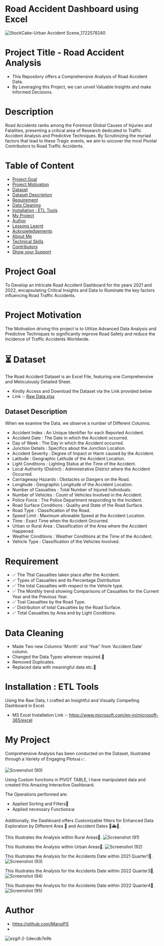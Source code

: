 # Road Accident Dashboard using Excel

![StockCake-Urban Accident Scene_1722578240](https://github.com/user-attachments/assets/042f54d7-7600-4c26-85a6-313c13bfbb73)

# Project Title - Road Accident Analysis

- This Repository offers a Comprehensive Analysis of Road Accident Data. 
- By Leveraging this Project, we can unveil Valuable Insights and make Informed Decisions.

# Description

Road Accidents ranks among the Foremost Global Causes of Injuries and Fatalities, presenting a critical area of Research dedicated to Traffic Accident Analysis and Predictive Techniques. By Scrutinizing the myriad factors that lead to these Tragic events, we aim to uncover the most Pivotal Contributors to Road Traffic Accidents.

# Table of Content

- [Project Goal](#Project-Goal)
- [Project Motivation](#Project-Motivation)
- [Dataset](#Dataset)
- [Dataset Description](#Dataset-Description)
- [Requirement](#Requirement)
- [Data Cleaning](#Data-Cleaning)
- [Installation : ETL Tools](#Installation)
- [My Project](#My-Project)
- [Author](#Author)
- [Lessons Learnt](#Lessons-Learnt)
- [Acknowledgements](#Acknowledgements)
- [About Me](#About-Me)
- [Technical Skills](#Technical-Skills)
- [Contributors](#Contributors)
- [Show your Support](#Show-your-Support)

# Project Goal

To Develop an Intricate Road Accident Dashboard for the years 2021 and 2022, encapsulating Critical Insights and Data to Illuminate the key factors influencing Road Traffic Accidents.

# Project Motivation

The Motivation driving this project is to Utilize Advanced Data Analysis and Predictive Techniques to significantly improve Road Safety and reduce the Incidence of Traffic Accidents Worldwide.

# ⏳ Dataset

The Road Accident Dataset is an Excel File, featuring one Comprehensive and Meticulously Detailed Sheet.
- Kindly Access and Download the Dataset via the Link provided below
- Link :- [Raw Data.xlsx](https://github.com/user-attachments/files/16469050/Raw.Data.xlsx)

## Dataset Description

When we examine the Data, we observe a number of Different Columns.

- Accident Index : An Unique Identifier for each Reported Accident.
- Accident Date : The Date in which the Accident occurred.
- Day of Week : The Day in which the Accident occurred.
- Junction Details : Specifics about the Junction Location.
- Accident Severity : Degree of Impact or Harm caused by the Accident.
- Latitude : Geographic Latitude of the Accident Location.
- Light Conditions : Lighting Status at the Time of the Accident.
- Local Authority (District) : Administrative District where the Accident Occurred.
- Carriageway Hazards : Obstacles or Dangers on the Road.
- Longitude : Geographic Longitude of the Accident Location.
- Number of Casualties : Total Number of Injured Individuals.
- Number of Vehicles : Count of Vehicles Involved in the Accident.
- Police Force : The Police Department responding to the Incident.
- Road Surface Conditions : Quality and State of the Road Surface.
- Road Type : Classification of the Road.
- Speed Limit : Maximum allowable Speed at the Accident Location.
- Time : Exact Time when the Accident Occurred.
- Urban or Rural Area : Classification of the Area where the Accident Happened.
- Weather Conditions : Weather Conditions at the Time of the Accident.
- Vehicle Type : Classification of the Vehicles Involved.

# Requirement

- ✅ The Tttal Casualties taken place after the Accident.
- ✅ Types of Casualites and its Percentage Distribution 
- ✅ The total Casualties with respect to the Vehicle type.
- ✅ The Monthly trend showing Comparisons of Casualties for the Current Year and the Previous Year.
- ✅ Toal Casualties by the Road Type.
- ✅ Distribution of total Casualties by the Road Surface.
- ✅ Total Casualties by Area and by Light Conditions.


# Data Cleaning

- Made Two new Columns 'Month' and 'Year' from 'Accident Date' column.
- Changed the Data Types wherever required.📅
- Removed Duplicates.
- Replaced data with meaningful data etc.📝

# Installation : ETL Tools

Using the Raw Data, I crafted an Insightful and Visually Compelling Dashboard in Excel.
- MS Excel Installation Link :- https://www.microsoft.com/en-in/microsoft-365/excel

# My Project

Comprehensive Analysis has been conducted on the Dataset, illustrated through a Variety of Engaging Plots📊📈.

![Screenshot (90)](https://github.com/user-attachments/assets/27905920-bab3-4f5b-a2fb-c3d911216aeb)

Using Custom functions in PIVOT TABLE, I have manipulated data and created this Amazing Interactive Dashboard.

The Operations performed are:
- Applied Sorting and Filters📶
- Applied necessary Functions📊

Additionally, the Dashboard offers Customizable filters for Enhanced Data Exploration by Different Area 📍 and Accident Dates 📅🚑🚨.

This Illustrates the Analysis within Rural Areas📍.
![Screenshot (91)](https://github.com/user-attachments/assets/1e3f8386-904e-4723-bd59-d94bf8cf30d1)

This Illustrates the Analysis within Urban Areas📍.
![Screenshot (92)](https://github.com/user-attachments/assets/9e43979b-26bc-430e-926a-493b14181ade)

This Illustrates the Analysis for the Accidents Date within 2021 Quarter1📅.
![Screenshot (93)](https://github.com/user-attachments/assets/bc2f13dc-8cbe-409c-ab11-4791a5469eda)

This Illustrates the Analysis for the Accidents Date within 2022 Quarter3📅.
![Screenshot (94)](https://github.com/user-attachments/assets/7957550d-c142-4c6f-89c6-fff7ca476d7a)

This Illustrates the Analysis for the Accidents Date within 2022 Quarter4📅.
![Screenshot (95)](https://github.com/user-attachments/assets/33c6dfe8-b31b-4a50-8482-3ff80f13786e)


# Author   

- https://github.com/MansiPS
- 
![ezgif-2-2decdb7e9b](https://github.com/user-attachments/assets/8d2e4c6e-9d75-449c-8bc3-2bd1674c9ab1)



















